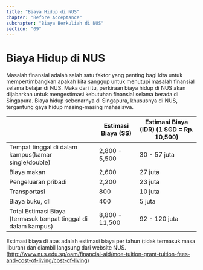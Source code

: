 ```yaml
---
title: "Biaya Hidup di NUS"
chapter: "Before Acceptance"
subchapter: "Biaya Berkuliah di NUS"
section: "09"
---
```


# Biaya Hidup di NUS

Masalah finansial adalah salah satu faktor yang penting bagi kita untuk mempertimbangkan apakah kita sanggup untuk menutupi masalah finansial selama belajar di NUS. Maka dari itu, perkiraan biaya hidup di NUS akan dijabarkan untuk mengestimasi kebutuhan finansial selama berada di Singapura. Biaya hidup sebenarnya di Singapura, khususnya di NUS, tergantung gaya hidup masing-masing mahasiswa.

|                                                                | Estimasi Biaya (S$) | Estimasi Biaya (IDR) (1 SGD = Rp. 10,500) |
| -------------------------------------------------------------- | ------------------- | ----------------------------------------- |
| Tempat tinggal di dalam kampus(kamar single/double)            | 2,800 - 5,500       | 30 - 57 juta                              |
| Biaya makan                                                    | 2,600               | 27 juta                                   |
| Pengeluaran pribadi                                            | 2,200               | 23 juta                                   |
| Transportasi                                                   | 800                 | 10 juta                                   |
| Biaya buku, dll                                                | 400                 | 5 juta                                    |
| Total Estimasi Biaya (termasuk tempat tinggal di dalam kampus) | 8,800 - 11,500      | 92 - 120 juta                             |

Estimasi biaya di atas adalah estimasi biaya per tahun (tidak termasuk masa liburan) dan diambil langsung dari website NUS. (http://www.nus.edu.sg/oam/financial-aid/moe-tuition-grant-tuition-fees-and-cost-of-living/cost-of-living)
